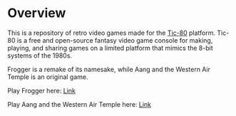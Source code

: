 # Overview

This is a repository of retro video games made for the [Tic-80](https://tic80.com/) platform. Tic-80 is a free and open-source fantasy video game console for making, playing, and sharing games on a limited platform that mimics the 8-bit systems of the 1980s.

Frogger is a remake of its namesake, while Aang and the Western Air Temple is an original game.

Play Frogger here: [Link](https://tic80.com/play?cart=3706)

Play Aang and the Western Air Temple here: [Link](https://tic80.com/play?cart=3707)
